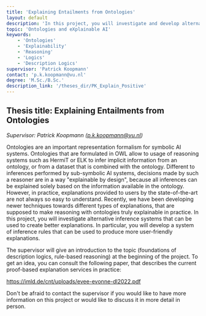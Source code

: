 ```yaml
---
title: 'Explaining Entailments from Ontologies'
layout: default
description: 'In this project, you will investigate and develop alternative ways of explaining reasoning with ontologies.'
topic: 'Ontologies and eXplainable AI'
keywords: 
    - 'Ontologies'
    - 'Explainability'
    - 'Reasoning'
    - 'Logics'
    - 'Description Logics'
supervisor: 'Patrick Koopmann'
contact: 'p.k.koopmann@vu.nl'
degree: 'M.Sc./B.Sc.'
description_link: '/theses_dir/PK_Explain_Positive'
---
```


## Thesis title:  Explaining Entailments from Ontologies
*Supervisor: Patrick Koopmann (p.k.koopmann@vu.nl)*

Ontologies are an important representation formalism for symbolic AI
systems. Ontologies that are formulated in OWL allow to usage of
reasoning systems such as HermiT or ELK to infer implicit information
from an ontology, or from a dataset that is combined with the ontology.
Different to inferences performed by sub-symbolic AI systems,
decisions made by such a reasoner are in a way "explainable by
design", because all inferences can be explained solely based on the
information available in the ontology. However, in practice,
explanations provided to users by the state-of-the-art are not always
so easy to understand. Recently, we have been developing newer
techniques towards different types of explanations, that are supposed
to make reasoning with ontologies truly explainable in practice. In
this project, you will investigate alternative inference systems that
can be used to create better explanations. In particular, you will
develop a system of inference rules that can be used to produce more
user-friendly explanations.

The supervisor will give an introduction to the topic
(foundations of description logics, rule-based reasoning) at the
beginning of the project. To get an idea, you can consult the
following paper, that describes the current proof-based explanation
services in practice:

https://imld.de/cnt/uploads/evee-evonne-dl2022.pdf

Don't be afraid to contact the supervisor if you would like to
have more information on this project or would like to discuss it in
more detail in person.
